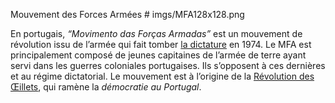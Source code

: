 Mouvement des Forces Armées # imgs/MFA128x128.png

En portugais, *“Movimento das Forças Armadas”* est un mouvement de révolution issu de l’armée qui fait tomber [la dictature](articles/Gouvernement_Sal.md) en 1974. Le MFA est principalement composé de jeunes capitaines de l’armée de terre ayant servi dans les guerres coloniales portugaises. Ils s’opposent à ces dernières et au régime dictatorial. Le mouvement est à l’origine de la [Révolution des Œillets](articles/Revo_Oeillet.md), qui ramène la *démocratie au Portugal*.